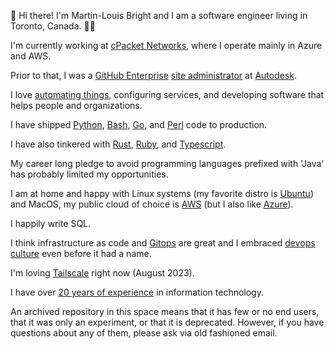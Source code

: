 👋 Hi there! I'm Martin-Louis Bright and I am a software engineer living in Toronto, Canada. 👨‍💻

I'm currently working at [cPacket Networks][cpacket], where I operate mainly in Azure and AWS.

Prior to that, I was a [GitHub Enterprise][ghes] [site administrator][github-site-admin] at [Autodesk][autodesk].

I love [automating things][xkcd-automation], configuring services, and developing software that helps people and organizations.

I have shipped [Python][python], [Bash][bash], [Go][golang], and [Perl][perl] code to production.

I have also tinkered with [Rust][rust], [Ruby][ruby], and [Typescript][typescript].

My career long pledge to avoid programming languages prefixed with 'Java' has probably limited my opportunities.

I am at home and happy with Linux systems (my favorite distro is [Ubuntu][ubuntu]) and MacOS, my public cloud of choice is [AWS][aws] (but I also like [Azure][azure]).

I happily write SQL.

I think infrastructure as code and [Gitops][gitops] are great and I embraced [devops culture][devops] even before it had a name.

I'm loving [Tailscale][tailscale] right now (August 2023).

I have over [20 years of experience][cv] in information technology.

An archived repository in this space means that it has few or no end users, that it was only an experiment, or that it is deprecated.
However, if you have questions about any of them, please ask via old fashioned email.

[cpacket]: https://www.cpacket.com/
[github-site-admin]: https://github.com/mlbright/github-enterprise-site-admin
[autodesk]: https://www.autodesk.com/
[ghes]: https://github.com/enterprise
[xkcd-automation]: https://xkcd.com/1319/
[aws]: https://aws.amazon.com/
[golang]: https://golang.org
[python]: https://www.python.org/
[perl]: https://perl.com
[devops]: https://en.wikipedia.org/wiki/DevOps
[ioc]: https://en.wikipedia.org/wiki/Infrastructure_as_code
[gitops]: https://www.gitops.tech/
[rust]: https://www.rust-lang.org/
[typescript]: https://typescriptlang.org
[cpacket]: https://www.cpacket.com/
[azure]: https://portal.azure.com
[cv]: https://mlbright.github.io/cv/
[bash]: https://www.gnu.org/software/bash/manual/bash.html
[Ubuntu]: https://ubuntu.com/
[ruby]: https://ruby-lang.org
[tailscale]: https://tailscale.com